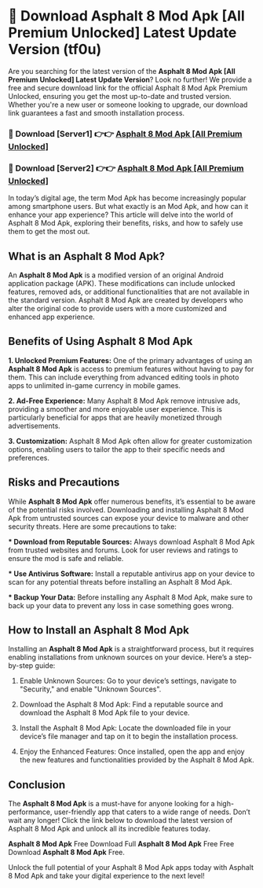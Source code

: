 # 🤖 Download Asphalt 8 Mod Apk [All Premium Unlocked] Latest Update Version (tf0u)

Are you searching for the latest version of the <strong>Asphalt 8 Mod Apk [All Premium Unlocked] Latest Update Version</strong>? Look no further! We provide a free and secure download link for the official Asphalt 8 Mod Apk Premium Unlocked, ensuring you get the most up-to-date and trusted version. Whether you're a new user or someone looking to upgrade, our download link guarantees a fast and smooth installation process.


<h3>📌 Download [Server1] 👉👉 <a href="https://hapymods.com?title=Asphalt+8+Mod+Apk&ref=3B1">Asphalt 8 Mod Apk [All Premium Unlocked]</a></h3>

<h3>📌 Download [Server2] 👉👉 <a href="https://hapymods.com?title=Asphalt+8+Mod+Apk&ref=3B1">Asphalt 8 Mod Apk [All Premium Unlocked]</a></h3>


In today’s digital age, the term Mod Apk has become increasingly popular among smartphone users. But what exactly is an Mod Apk, and how can it enhance your app experience? This article will delve into the world of Asphalt 8 Mod Apk, exploring their benefits, risks, and how to safely use them to get the most out.


<h2>What is an Asphalt 8 Mod Apk?</h2>

An <strong>Asphalt 8 Mod Apk</strong> is a modified version of an original Android application package (APK). These modifications can include unlocked features, removed ads, or additional functionalities that are not available in the standard version. Asphalt 8 Mod Apk are created by developers who alter the original code to provide users with a more customized and enhanced app experience.


<h2>Benefits of Using Asphalt 8 Mod Apk</h2>

<strong> 1. Unlocked Premium Features:</strong> One of the primary advantages of using an <strong>Asphalt 8 Mod Apk</strong> is access to premium features without having to pay for them. This can include everything from advanced editing tools in photo apps to unlimited in-game currency in mobile games.

<strong> 2. Ad-Free Experience:</strong> Many Asphalt 8 Mod Apk remove intrusive ads, providing a smoother and more enjoyable user experience. This is particularly beneficial for apps that are heavily monetized through advertisements.

<strong> 3. Customization:</strong> Asphalt 8 Mod Apk often allow for greater customization options, enabling users to tailor the app to their specific needs and preferences.


<h2>Risks and Precautions</h2>

While <strong>Asphalt 8 Mod Apk</strong> offer numerous benefits, it’s essential to be aware of the potential risks involved. Downloading and installing Asphalt 8 Mod Apk from untrusted sources can expose your device to malware and other security threats. Here are some precautions to take:

<strong> * Download from Reputable Sources:</strong> Always download Asphalt 8 Mod Apk from trusted websites and forums. Look for user reviews and ratings to ensure the mod is safe and reliable.

<strong> * Use Antivirus Software:</strong> Install a reputable antivirus app on your device to scan for any potential threats before installing an Asphalt 8 Mod Apk.

<strong> * Backup Your Data:</strong> Before installing any Asphalt 8 Mod Apk, make sure to back up your data to prevent any loss in case something goes wrong.


<h2>How to Install an Asphalt 8 Mod Apk</h2>

Installing an <strong>Asphalt 8 Mod Apk</strong> is a straightforward process, but it requires enabling installations from unknown sources on your device. Here’s a step-by-step guide:

 1. Enable Unknown Sources: Go to your device’s settings, navigate to "Security," and enable "Unknown Sources".

 2. Download the Asphalt 8 Mod Apk: Find a reputable source and download the Asphalt 8 Mod Apk file to your device.

 3. Install the Asphalt 8 Mod Apk: Locate the downloaded file in your device’s file manager and tap on it to begin the installation process.

 4. Enjoy the Enhanced Features: Once installed, open the app and enjoy the new features and functionalities provided by the Asphalt 8 Mod Apk.


<h2><strong>Conclusion</strong></h2>

The <strong>Asphalt 8 Mod Apk</strong> is a must-have for anyone looking for a high-performance, user-friendly app that caters to a wide range of needs. Don’t wait any longer! Click the link below to download the latest version of Asphalt 8 Mod Apk and unlock all its incredible features today.

<strong>Asphalt 8 Mod Apk</strong> Free Download Full <strong>Asphalt 8 Mod Apk</strong> Free Free Download <strong>Asphalt 8 Mod Apk</strong> Free.

Unlock the full potential of your Asphalt 8 Mod Apk apps today with Asphalt 8 Mod Apk and take your digital experience to the next level!
